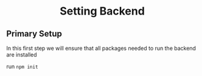 <h1 align="center">
   Setting Backend
</h1>

## Primary Setup
In this first step we will ensure that all packages needed to run the backend are installed

run ```npm init ```  


